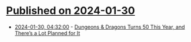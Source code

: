 # [Published on 2024-01-30](index.md)

* [2024-01-30, 04:32:00](https://soylentnews.org/article.pl?sid=24/01/29/123231&from=rss) - [Dungeons & Dragons Turns 50 This Year, and There’s a Lot Planned for It](https://soylentnews.org/article.pl?sid=24/01/29/123231&from=rss)
